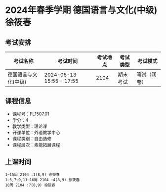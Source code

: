 # 2024年春季学期 德国语言与文化(中级) 徐筱春




## 考试安排

| 考试名称 | 考试时间 | 考试地点 | 考试类型 | 考试模式 |
| -------- | -------- | -------- | -------- | -------- |
| 德国语言与文化(中级) | 2024-06-13 15:55 - 17:55 | 2104 | 期末考试 | 笔试（闭卷） |





## 课程信息

- 课程号：FL1507.01
- 学分：4
- 教学类型：理论课
- 开课单位：外语教学中心
- 课程类别：自由选修
- 课程层次：素能拓展课程

## 上课时间

```
1~15周 2104 :1(8,9) 徐筱春
1~5,7~9,11~16周 2104 :4(8,9) 徐筱春
10周 2104 :7(8,9) 徐筱春
```

